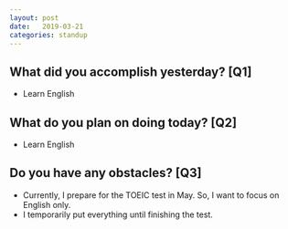 ```yaml
---
layout:	post
date:	2019-03-21
categories:	standup
---
```

## What did you accomplish yesterday? [Q1]

- Learn English

## What do you plan on doing today? [Q2]

- Learn English

## Do you have any obstacles? [Q3]

- Currently, I prepare for the TOEIC test in May. So, I want to focus on English only. 
- I temporarily put everything until finishing the test.